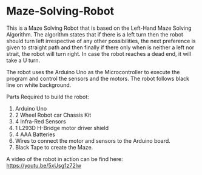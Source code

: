 # Maze-Solving-Robot

This is a Maze Solving Robot that is based on the Left-Hand Maze Solving Algorithm. The algorithm states that if there is a left turn then the robot should turn left irrespective of any other possibilities, the next preference is given to straight path and then finally if there only when is neither a left nor strait, the robot will turn right. In case the robot reaches a dead end, it will take a U turn.

The robot uses the Arduino Uno as the Microcontroller to execute the program and control the sensors and the motors. The robot follows black line on white background.

Parts Required to build the robot:

1)	Arduino Uno
2)	2 Wheel Robot car Chassis Kit
3)	4 Infra-Red Sensors
4)	1 L293D H-Bridge motor driver shield
5)	4 AAA Batteries
6)	Wires to connect the motor and sensors to the Arduino board.
7)	Black Tape to create the Maze.

A video of the robot in action can be find here: https://youtu.be/5xUsg1z72lw
